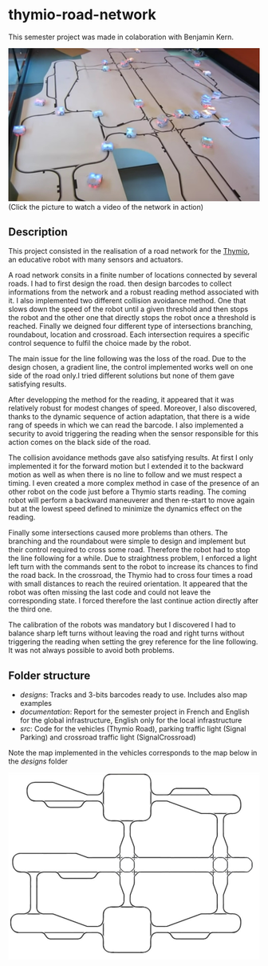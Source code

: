 # thymio-road-network
This semester project was made in colaboration with Benjamin Kern.

[![thymio-road-network](https://github.com/loicdubois/thymio-road-network/blob/main/documentation/thymio-road-network.jpg)](https://www.youtube.com/watch?v=cV4ZRwwuIH8)
(Click the picture to watch a video of the network in action)

## Description
This project consisted in the realisation of a road network for the [Thymio](https://www.thymio.org/), an educative robot with many sensors and actuators.

A road network consits in a finite number of locations connected by several roads. I had to first design the road. then design barcodes to collect informations from the network and a robust reading method associated with it. I also implemented two different collision avoidance method. One that slows down the speed of the robot until a given threshold and then stops the robot and the other one that directly stops the robot once a threshold is reached. Finally we deigned four different type of intersections branching, roundabout, location and crossroad. Each intersection requires a specific control sequence to fulfil the choice made by the robot.

The main issue for the line following was the loss of the road. Due to the design chosen, a gradient line, the control implemented works well on one side of the road only.I tried different solutions but none of them gave satisfying results.

After developping the method for the reading, it appeared that it was relatively robust for modest changes of speed. Moreover, I also discovered, thanks to the dynamic sequence of action adaptation, that there is a wide rang of speeds in which we can read the barcode. I also implemented a security to avoid triggering the reading when the sensor responsible for this action comes on the black side of the road.

The collision avoidance methods gave also satisfying results. At first I only implemented it for the forward motion but I extended it to the backward motion as well as when there is no line to follow and we must respect a timing. I even created a more complex method in case of the presence of an other robot on the code just before a Thymio starts reading. The coming robot will perform a backward maneuverer and then re-start to move again but at the lowest speed defined to minimize the dynamics effect on the reading.

Finally some intersections caused more problems than others. The branching and the roundabout were simple to design and implement but their control required to cross some road. Therefore the robot had to stop the line following for a while. Due to straightness problem, I enforced a light left turn with the commands sent to the robot to increase its chances to find the road back. In the crossroad, the Thymio had to cross four times a road with small distances to reach the reuired orientation. It appeared that the robot was often missing the last code and could not leave the corresponding state. I forced therefore the last continue action directly after the third one.

The calibration of the robots was mandatory but I discovered I had to balance sharp left turns without leaving the road and right turns without triggering the reading when setting the grey reference for the line following. It was not always possible to avoid both problems.

## Folder structure
- _designs_: Tracks and 3-bits barcodes ready to use. Includes also map examples
- _documentation_: Report for the semester project in French and English for the global infrastructure, English only for the local infrastructure
- _src_: Code for the vehicles (Thymio Road), parking traffic light (Signal Parking) and crossroad traffic light (SignalCrossroad)

Note the map implemented in the vehicles corresponds to the map below in the _designs_ folder

![network](https://github.com/loicdubois/thymio-road-network/blob/main/designs/maps/map3.jpg)
